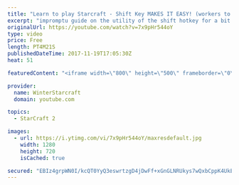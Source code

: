 ```yaml
---
title: "Learn to play Starcraft - Shift Key MAKES IT EASY! (workers to gas, waypoints, ctrl grps, moving)"
excerpt: "impromptu guide on the utility of the shift hotkey for a bit of everything"
originalUrl: https://youtube.com/watch?v=7x9pHr544oY
type: video
price: Free
length: PT4M21S
publishedDateTime: 2017-11-19T17:05:30Z
heat: 51

featuredContent: "<iframe width=\"800\" height=\"500\" frameborder=\"0\" src=\"https://www.youtube.com/embed/7x9pHr544oY\" allow=\"accelerometer; autoplay; encrypted-media; gyroscope; picture-in-picture\" allowfullscreen></iframe>"

provider:
  name: WinterStarcraft
  domain: youtube.com

topics:
  - StarCraft 2

images:
  - url: https://i.ytimg.com/vi/7x9pHr544oY/maxresdefault.jpg
    width: 1280
    height: 720
    isCached: true

secured: "EBIz4grpWN0I/kcQT0YyQ3eswrtzgD4jDwFf+xGnGLNRUkys7wQxbCppK4UkEKGZ4km7W+qZqwMA2cxnUDC/BCT3JZrw8PByHeDJkfGz5eBHDiHBes/WaihTru7X4L6cqs73P+FRiJubIvTOL2HL/fqW2nFITk1i3Qgua344x3n7pa26X2HROSIcQRlKYtvVh9RwDrmp4eHc0ryBLy1us8x6vcjnhkHP3urIkL5H9XLmDUKz5jehR3aZv8W3rqNFRMB/jJa107QHJ0N7hB46wNS23MhljPEZk/OfOKcUpm/3wAtMNvTuRxbvI42bh+SPRMC6dkpR9WZTQp26VK2g4vftukAdOn71mgykEMdD0auSbiaRRF+Nf7N6mwZXlIXtq4egnON8PKC34kUi8NpDxl4LUamMdRk+5MgegVqdqjg=;f+m3r3A8zP98unD6Fvi3sg=="
---
```


